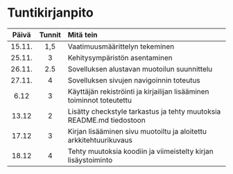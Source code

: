 # Tuntikirjanpito #
| Päivä | Tunnit | Mitä tein |
|:-----:|:------:|:----------|
| 15.11. | 1,5 | Vaatimuusmäärittelyn tekeminen |
| 25.11. | 3   | Kehitysympäristön asentaminen |
| 26.11. | 2.5 | Sovelluksen alustavan muotoilun suunnittelu |
| 27.11. | 4   | Sovelluksen sivujen navigoinnin toteutus |
|  6.12  | 3   | Käyttäjän rekiströinti ja kirjailijan lisääminen toiminnot toteutettu |
| 13.12  | 2   | Lisätty checkstyle tarkastus ja tehty muutoksia README.md tiedostoon |
| 17.12  | 3   | Kirjan lisääminen sivu muotoiltu ja aloitettu arkkitehtuurikuvaus |
| 18.12  | 4   | Tehty muutoksia koodiin ja viimeistelty kirjan lisäystoiminto |